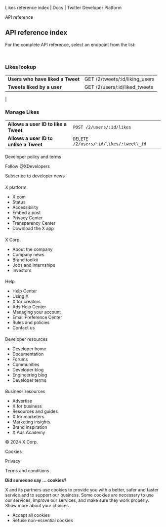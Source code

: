 



Likes reference index | Docs | Twitter Developer Platform 





































































































API reference



API reference index
-------------------


For the complete API reference, select an endpoint from the list:  

 


### Likes lookup




|  |  |
| --- | --- |
| **Users who have liked a Tweet** | GET /2/tweets/:id/liking\_users |
| **Tweets liked by a user** | GET /2/users/:id/liked\_tweets
 |


### 


### Manage Likes




|  |  |
| --- | --- |
| **Allows a user ID to like a Tweet** | `POST /2/users/:id/likes` |
| **Allows a user ID to unlike a Tweet** | `DELETE /2/users/:id/likes/:tweet\_id` |



















Developer policy and terms


Follow @XDevelopers


Subscribe to developer news












#### 
 X platform


* X.com
* Status
* Accessibility
* Embed a post
* Privacy Center
* Transparency Center
* Download the X app




#### 
 X Corp.


* About the company
* Company news
* Brand toolkit
* Jobs and internships
* Investors




#### 
 Help


* Help Center
* Using X
* X for creators
* Ads Help Center
* Managing your account
* Email Preference Center
* Rules and policies
* Contact us




#### 
 Developer resources


* Developer home
* Documentation
* Forums
* Communities
* Developer blog
* Engineering blog
* Developer terms




#### 
 Business resources


* Advertise
* X for business
* Resources and guides
* X for marketers
* Marketing insights
* Brand inspiration
* X Ads Academy









 © 2024 X Corp.
 


Cookies


Privacy


Terms and conditions






















**Did someone say … cookies?**  
  


 X and its partners use cookies to provide you with a better, safer and
 faster service and to support our business. Some cookies are necessary to use
 our services, improve our services, and make sure they work properly.
 Show more about your choices.


 




* Accept all cookies
* Refuse non-essential cookies















